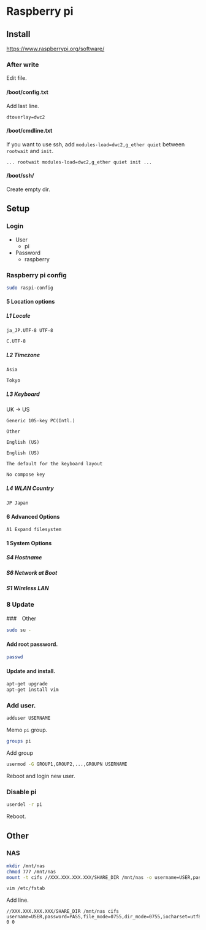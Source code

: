 # Raspberry pi

## Install

https://www.raspberrypi.org/software/

### After write

Edit file.

#### /boot/config.txt

Add last line.

```
dtoverlay=dwc2
```

#### /boot/cmdline.txt

If you want to use ssh, add `modules-load=dwc2,g_ether quiet` between `rootwait` and `init`.

```
... rootwait modules-load=dwc2,g_ether quiet init ...
```

#### /boot/ssh/

Create empty dir.

## Setup

### Login

* User
  * pi
* Password
  * raspberry

### Raspberry pi config

```sh
sudo raspi-config
```

#### 5 Location options

##### L1 Locale

```
ja_JP.UTF-8 UTF-8
```

```
C.UTF-8
```

##### L2 Timezone

```
Asia
```

```
Tokyo
```

##### L3 Keyboard

UK → US

```
Generic 105-key PC(Intl.)
```

```
Other
```

```
English (US)
```

```
English (US)
```

```
The default for the keyboard layout
```

```
No compose key
```

##### L4 WLAN Country

```
JP Japan
```

#### 6 Advanced Options

```
A1 Expand filesystem
```

#### 1 System Options

##### S4 Hostname

##### S6 Network at Boot

##### S1 Wireless LAN

### 8 Update

###　Other

```sh
sudo su -
```

#### Add root password.

```sh
passwd
```

#### Update and install.

```sh
apt-get upgrade
apt-get install vim
```

### Add user.

```sh
adduser USERNAME
```

Memo `pi` group.

```sh
groups pi
```

Add group

```sh
usermod -G GROUP1,GROUP2,...,GROUPN USERNAME
```

Reboot and login new user.

### Disable pi

```sh
userdel -r pi
```

Reboot.

## Other

### NAS

```sh
mkdir /mnt/nas
chmod 777 /mnt/nas
mount -t cifs //XXX.XXX.XXX.XXX/SHARE_DIR /mnt/nas -o username=USER,password=PASS,iocharset=utf8
```

```sh
vim /etc/fstab
```

Add line.

```
//XXX.XXX.XXX.XXX/SHARE_DIR /mnt/nas cifs username=USER,password=PASS,file_mode=0755,dir_mode=0755,iocharset=utf8,uid=1000,gid=1000,forceuid,forcegid,_netdev 0 0
```
